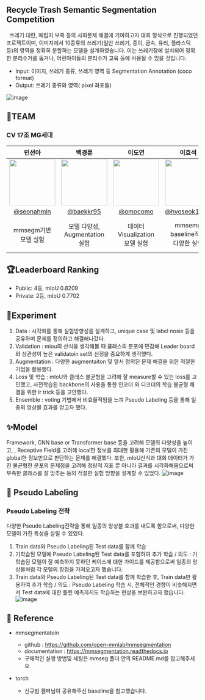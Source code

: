## Recycle Trash Semantic Segmentation Competition
&nbsp;&nbsp;쓰레기 대란, 매립지 부족 등의 사회문제 해결에 기여하고자 대회 형식으로 진행되었던 프로젝트이며, 이미지에서 10종류의 쓰레기(일반 쓰레기, 종이, 금속, 유리, 플라스틱 등)의 영역을 정확히 분할하는 모델을 설계하였습니다. 이는 쓰레기장에 설치되어 정확한 분리수거를 돕거나, 어린아이들의 분리수거 교육 등에 사용될 수 있을 것입니다.      
- Input: 이미지, 쓰레기 종류, 쓰레기 영역 등 Segmentation Annotation (coco format)    
- Output: 쓰레기 종류와 영역( pixel 좌표들)    

![image](https://user-images.githubusercontent.com/39791467/173186400-4571dc1d-05b2-4195-b172-b38ee62b56bf.png)

## 💁TEAM
### CV 17조 MG세대
|민선아|백경륜|이도연|이효석|임동우|
| :--------: | :--------: | :--------: | :--------: | :--------: |
|<img src="https://user-images.githubusercontent.com/78402615/172766340-8439701d-e9ac-4c33-a587-9b8895c7ed07.png" width="120" height="120"/>|<img src="https://user-images.githubusercontent.com/78402615/172766371-7d6c6fa3-a7cd-4c21-92f2-12d7726cc6fc.png" width="120" height="120"/>|<img src="https://user-images.githubusercontent.com/78402615/172784450-628b30a3-567f-489a-b3da-26a7837167af.png" width="120" height="120"/>|<img src="https://user-images.githubusercontent.com/78402615/172766321-3b3a4dd4-7428-4c9f-9f91-f69a14c9f8cc.png" width="120" height="120"/>|<img src="https://user-images.githubusercontent.com/78402615/172766404-7de4a05a-d193-496f-9b6b-5e5bdd916193.png" width="120" height="120"/>|
|[@seonahmin](https://github.com/seonahmin)|[@baekkr95](https://github.com/baekkr95)|[@omocomo](https://github.com/omocomo)|[@hyoseok1223](https://github.com/hyoseok1223)|[@Dongwoo-Im](https://github.com/Dongwoo-Im)|
|mmsegm기반</br>모델 실험|모델 다양성,</br>Augmentation 실험|데이터 Visualization</br>모델 실험|mmsemg baseline작성</br>다양한 실험|torch baseline 작성,</br> Data Annotation 수정|

## 🏆Leaderboard Ranking
- Public: 4등, mIoU 0.8209
- Private: 2등, mIoU 0.7702

## 🧪Experiment
1. Data : 시각화를 통해 실험방향성을 설계하고, unique case 및 label nosie 등을 공유하며 문제를 정의하고 해결해나갔다.
2. Validation : miou의 산식을 생각해볼 때 클래스의 분포에 민감해 Leader board와 상관성이 높은 validatoin set의 선정을 중요하게 생각했다.
3. Augmentation : 다양한 augmentaiton 및 앞서 정의된 문제 해결을 위한 적절한 기법을 활용했다.
4. Loss 및 학습  :  mIoU와 클래스 불균형을 고려해 잘 measure할 수 있는 loss를 고민했고, 사전학습된 backbone의 사용을 통한 인코더 와 디코더의 학습 불균형 해결을 위한 lr trick 등을 고안했다.
5. Ensemble : voting 기법에서 비효율적임을 느껴 Pseudo Labeling 등을 통해 일종의 앙상블 효과를 얻고자 했다.

## ✨Model
Framework, CNN base or Transformer base 등을 고려해 모델의 다양성을 높이고, , Receptive Field를 고려해 local한 정보를 최대한 활용해 기존의 모델이 가진 global한 정보만으로 판단하는 문제를 해결했다. 또한, mIoU산식과 대회 데이터가 가진 불균형한 분포의 문제점을 고려해 정량적 지표 뿐 아니라 결과를 시각화해봄으로써 부족한 클래스를 잘 맞추는 등의 적절한 실험 방향을 설계할 수 있었다.
![image](https://user-images.githubusercontent.com/90104418/173222314-8392d3aa-5d6a-4ec1-9e78-8723e59bb8ba.png)


## 🌈 Pseudo Labeling
### Pseudo Labeling 전략
다양한 Pseudo Labeling전략을 통해 일종의 앙상블 효과를 내도록 함으로써, 다양한 모델이 가진 특성을 살릴 수 있었다.     
1. Train data와 Pseudo Labeling된 Test data를 함께 학습
2. 기학습된 모델에 Pseudo Labeling된 Test data를 포함하여 추가 학습 / 의도 : 기학습된 모델이 잘 예측하지 못하던 케이스에 대한 가이드를 제공함으로써 일종의 앙상블처럼 각 모델의 장점을 가져오고자 했습니다.
3. Train data와 Pseudo Labeling된 Test data를 함께 학습한 후, Train data만 활용하여 추가 학습 / 의도 : Pseudo Labeling 학습 시, 전체적인 경향이 비슷해지면서 Test data에 대한 틀린 예측까지도 학습하는 현상을 보완하고자 했습니다.
![image](https://user-images.githubusercontent.com/90104418/173222191-5576d535-5433-4a77-a1d2-e93395bb8d03.png)


## 📖 Reference
* mmsegmentatoin
    * github : https://github.com/open-mmlab/mmsegmentation
    * documentation : https://mmsegmentation.readthedocs.io
    * 구체적인 실행 방법및 세팅은 mmseg 폴더 안의 README.md를 참고해주세요.

* torch
    * 신규범 캠퍼님이 공유해주신 baseline을 참고했습니다.
